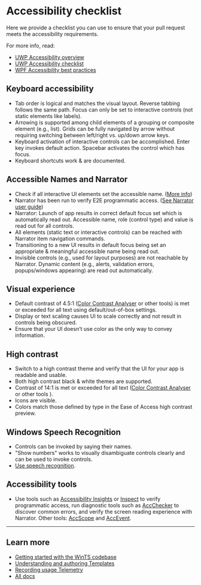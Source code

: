 # Accessibility checklist

Here we provide a checklist you can use to ensure that your pull request meets the accessibility requirements.

For more info, read:
- [UWP Accessibility overview](https://docs.microsoft.com/windows/uwp/accessibility/accessibility-overview) 
- [UWP Accessibility checklist](https://docs.microsoft.com/windows/uwp/accessibility/accessibility-checklist)
- [WPF Accessibility best practices](https://docs.microsoft.com/dotnet/framework/ui-automation/accessibility-best-practices)

## Keyboard accessibility

- Tab order is logical and matches the visual layout. Reverse tabbing follows the same path. Focus can only be set to interactive controls (not static elements like labels).
- Arrowing is supported among child elements of a grouping or composite element (e.g., list). Grids can be fully navigated by arrow without requiring switching between left/right vs. up/down arrow keys.
- Keyboard activation of interactive controls can be accomplished. Enter key invokes default action. Spacebar activates the control which has focus.
- Keyboard shortcuts work & are documented.

## Accessible Names and Narrator

- Check if all interactive UI elements set the accessible name. ([More info](https://docs.microsoft.com/windows/uwp/accessibility/basic-accessibility-information))
- Narrator has been run to verify E2E programmatic access. ([See Narrator user guide](https://support.microsoft.com/en-us/help/22798/windows-10-narrator-get-started))
- Narrator: Launch of app results in correct default focus set which is automatically read out. Accessible name, role (control type) and value is read out for all controls.
- All elements (static text or interactive controls) can be reached with Narrator item navigation commands.
- Transitioning to a new UI results in default focus being set an appropriate & meaningful accessible name being read out.
- Invisible controls (e.g., used for layout purposes) are not reachable by Narrator. Dynamic content (e.g., alerts, validation errors, popups/windows appearing) are read out automatically.

## Visual experience

- Default contrast of 4.5:1 ([Color Contrast Analyser](https://www.paciellogroup.com/resources/contrastanalyser/) or other tools) is met or exceeded for all text using default/out-of-box settings.
- Display or text scaling causes UI to scale correctly and not result in controls being obscured.
- Ensure that your UI doesn’t use color as the only way to convey information.

## High contrast

- Switch to a high contrast theme and verify that the UI for your app is readable and usable.
- Both high contrast black & white themes are supported.
- Contrast of 14:1 is met or exceeded for all text ([Color Contrast Analyser](https://www.paciellogroup.com/resources/contrastanalyser/) or other tools ).
- Icons are visible.
- Colors match those defined by type in the Ease of Access high contrast preview.

## Windows Speech Recognition

- Controls can be invoked by saying their names.
- "Show numbers" works to visually disambiguate controls clearly and can be used to invoke controls.
- [Use speech recognition](https://support.microsoft.com/en-us/help/17208/windows-10-use-speech-recognition).

## Accessibility tools

- Use tools such as [Accessibility Insights](https://accessibilityinsights.io/) or [Inspect](https://msdn.microsoft.com/library/windows/desktop/Dd318521) to verify programmatic access, run diagnostic tools such as [AccChecker](https://msdn.microsoft.com/library/windows/desktop/Hh920985) to discover common errors, and verify the screen reading experience with Narrator. Other tools: [AccScope](https://msdn.microsoft.com/en-us/library/windows/desktop/dn433239.aspx) and [AccEvent](https://msdn.microsoft.com/en-us/library/windows/desktop/dd317979.aspx).

---

## Learn more

- [Getting started with the WinTS codebase](./getting-started-developers.md)
- [Understanding and authoring Templates](./templates.md)
- [Recording usage Telemetry](./telemetry.md)
- [All docs](./readme.md)

